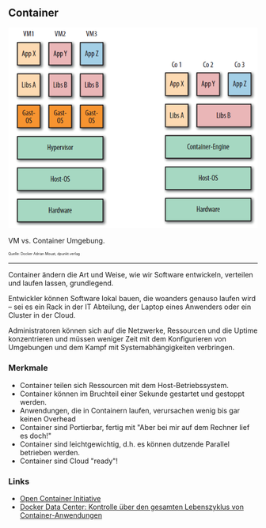 ﻿Container 
---------

![](../../images/VMvsContainer.png)

VM vs. Container Umgebung. 

<p style="font-size: 0.5em">Quelle: Docker Adrian Mouat, dpunkt.verlag</p>

- - -

Container ändern die Art und Weise, wie wir Software entwickeln, verteilen und laufen lassen, grundlegend.

Entwickler können Software lokal bauen, die woanders genauso laufen wird – sei es ein Rack in der IT Abteilung,
der Laptop eines Anwenders oder ein Cluster in der Cloud. 

Administratoren können sich auf die Netzwerke, Ressourcen und die Uptime konzentrieren und müssen weniger Zeit mit dem Konfigurieren von Umgebungen und dem Kampf mit Systemabhängigkeiten verbringen.

### Merkmale

* Container teilen sich Ressourcen mit dem Host-Betriebssystem.
* Container können im Bruchteil einer Sekunde gestartet und gestoppt werden.
* Anwendungen, die in Containern laufen, verursachen wenig bis gar keinen Overhead
* Container sind Portierbar, fertig mit "Aber bei mir auf dem Rechner lief es doch!"
* Container sind leichtgewichtig, d.h. es können dutzende Parallel betrieben werden.
* Container sind Cloud "ready"!

### Links

* [Open Container Initiative](https://www.opencontainers.org/)
* [Docker Data Center: Kontrolle über den gesamten Lebenszyklus von Container-Anwendungen](https://m.heise.de/developer/meldung/Docker-Data-Center-Kontrolle-ueber-den-gesamten-Lebenszyklus-von-Container-Anwendungen-3116267.html)
